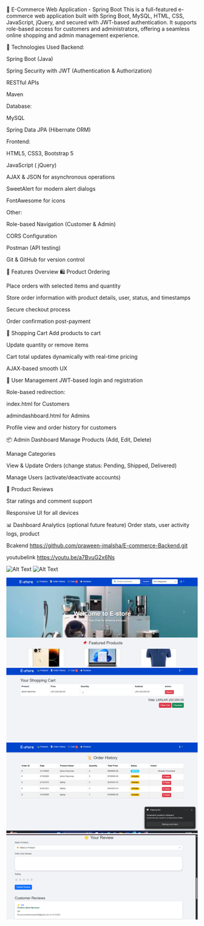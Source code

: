 


🛒 E-Commerce Web Application - Spring Boot
This is a full-featured e-commerce web application built with Spring Boot, MySQL, HTML, CSS, JavaScript, jQuery, and secured with JWT-based authentication. It supports role-based access for customers and administrators, offering a seamless online shopping and admin management experience.

🔧 Technologies Used
Backend:

Spring Boot (Java)

Spring Security with JWT (Authentication & Authorization)

RESTful APIs

Maven

Database:

MySQL

Spring Data JPA (Hibernate ORM)

Frontend:

HTML5, CSS3, Bootstrap 5

JavaScript ( jQuery)

AJAX & JSON for asynchronous operations

SweetAlert for modern alert dialogs

FontAwesome for icons

Other:

Role-based Navigation (Customer & Admin)

CORS Configuration

Postman (API testing)

Git & GitHub for version control

🔹 Features Overview
🛍️ Product Ordering




Place orders with selected items and quantity

Store order information with product details, user, status, and timestamps



Secure checkout process

Order confirmation post-payment

🛒 Shopping Cart
Add products to cart

Update quantity or remove items

Cart total updates dynamically with real-time pricing

AJAX-based smooth UX

👤 User Management
JWT-based login and registration

Role-based redirection:

index.html for Customers

admindashboard.html for Admins

Profile view and order history for customers

📦 Admin Dashboard
Manage Products (Add, Edit, Delete)

Manage Categories

View & Update Orders (change status: Pending, Shipped, Delivered)

Manage Users (activate/deactivate accounts)

🌟 Product Reviews

Star ratings and comment support




Responsive UI for all devices

📊 Dashboard Analytics (optional future feature)
Order stats, user activity logs, product 

Bcakend https://github.com/praween-imalsha/E-commerce-Backend.git

 youtubelink https://youtu.be/a7BvuG2x6Ns

<img alt="Alt Text" height="100" src="E:\frontend-ecommerce\screenshot\Screenshot 2025-04-16 203041.png" width="100"/>
<img alt="Alt Text" height="100" src="E:\frontend-ecommerce\screenshot\Screenshot 2025-04-16 203102.png" width="100"/>

![Screenshot 2025-04-16 203041.png](screenshot/Screenshot%202025-04-16%20203041.png)
![Screenshot 2025-04-16 203115.png](screenshot/Screenshot%202025-04-16%20203115.png)
![Screenshot 2025-04-16 203047.png](screenshot/Screenshot%202025-04-16%20203047.png)
![Screenshot 2025-04-16 203102.png](screenshot/Screenshot%202025-04-16%20203102.png)